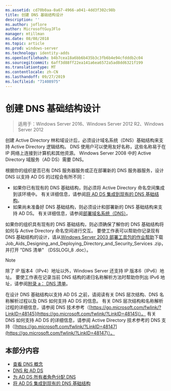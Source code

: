 ```yaml
---
ms.assetid: cd70b0aa-0a67-4966-a041-4dd3f302c98b
title: 创建 DNS 基础结构设计
description: ''
ms.author: joflore
author: MicrosoftGuyJFlo
manager: mtillman
ms.date: 08/08/2018
ms.topic: article
ms.prod: windows-server
ms.technology: identity-adds
ms.openlocfilehash: b4b7cea18a6bb6b435b3c3fb6b4e94cfdddb2c04
ms.sourcegitcommit: 6aff3d88ff22ea141a6ea6572a5ad8dd6321f199
ms.translationtype: MT
ms.contentlocale: zh-CN
ms.lasthandoff: 09/27/2019
ms.locfileid: "71408975"
---
```

# <a name="creating-a-dns-infrastructure-design"></a>创建 DNS 基础结构设计

>适用于：Windows Server 2016、Windows Server 2012 R2、Windows Server 2012

创建 Active Directory 林和域设计后，必须设计域名系统（DNS）基础结构来支持 Active Directory 逻辑结构。 DNS 使用户可以使用友好名称，这些名称易于在 IP 网络上连接到计算机和其他资源。 Windows Server 2008 中的 Active Directory 域服务（AD DS）需要 DNS。  
  
根据你的组织是否已有 DNS 服务器服务或正在部署新的 DNS 服务器服务，设计 DNS 以支持 AD DS 的过程会有所不同：  
  
- 如果你已有现有的 DNS 基础结构，则必须将 Active Directory 命名空间集成到该环境中。 有关详细信息，请参阅[将 AD DS 集成到现有的 DNS 基础结构](../../ad-ds/plan/Integrating-AD-DS-into-an-Existing-DNS-Infrastructure.md)。  
- 如果尚未准备好 DNS 基础结构，则必须设计和部署新的 DNS 基础结构来支持 AD DS。 有关详细信息，请参阅[部署域名系统（DNS）](https://go.microsoft.com/fwlink/?LinkId=93656)。  
  
如果你的组织具有现有的 DNS 基础结构，则必须确保了解你的 DNS 基础结构将如何与 Active Directory 命名空间进行交互。 要使工作表可以帮助你记录现有 DNS 基础结构的设计，请从[Windows Server 2003 部署工具包的作业帮助](https://go.microsoft.com/fwlink/?LinkID=102558)下载 Job_Aids_Designing_and_Deploying_Directory_and_Security_Services .zip，并打开 "DNS 清单" （DSSLOGI_8 .doc）。  
  
> [!NOTE]  
> 除了 IP 版本4（IPv4）地址以外，Windows Server 还支持 IP 版本6（IPv6）地址。 要使工作表在记录当前 DNS 结构的递归名称解析方法时帮助你列出 IPv6 地址，请参阅[附录 a： DNS 清单](../../ad-ds/plan/Appendix-A--DNS-Inventory.md)。
  
在设计 DNS 基础结构以支持 AD DS 之前，请阅读有关 DNS 层次结构、DNS 名称解析过程以及 DNS 如何支持 AD DS 的信息。 有关 DNS 层次结构和名称解析过程的详细信息，请参阅 DNS 技术参考（[https://go.microsoft.com/fwlink/?LinkID=48145](https://go.microsoft.com/fwlink/?LinkID=48145)）。 有关 DNS 如何支持 AD DS 的详细信息，请参阅 Active Directory 技术参考的 DNS 支持（[https://go.microsoft.com/fwlink/?LinkID=48147](https://go.microsoft.com/fwlink/?LinkID=48147)）。  
  
## <a name="in-this-section"></a>本部分内容  

- [查看 DNS 概念](../../ad-ds/plan/Reviewing-DNS-Concepts.md)  
- [DNS 和 AD DS](../../ad-ds/plan/DNS-and-AD-DS.md)  
- [为 AD DS 所有者角色分配 DNS](../../ad-ds/deploy/Assigning-the-DNS-for-AD-DS-Owner-Role.md)  
- [将 AD DS 集成到现有的 DNS 基础结构](../../ad-ds/plan/../../ad-ds/plan/Integrating-AD-DS-into-an-Existing-DNS-Infrastructure.md)  
